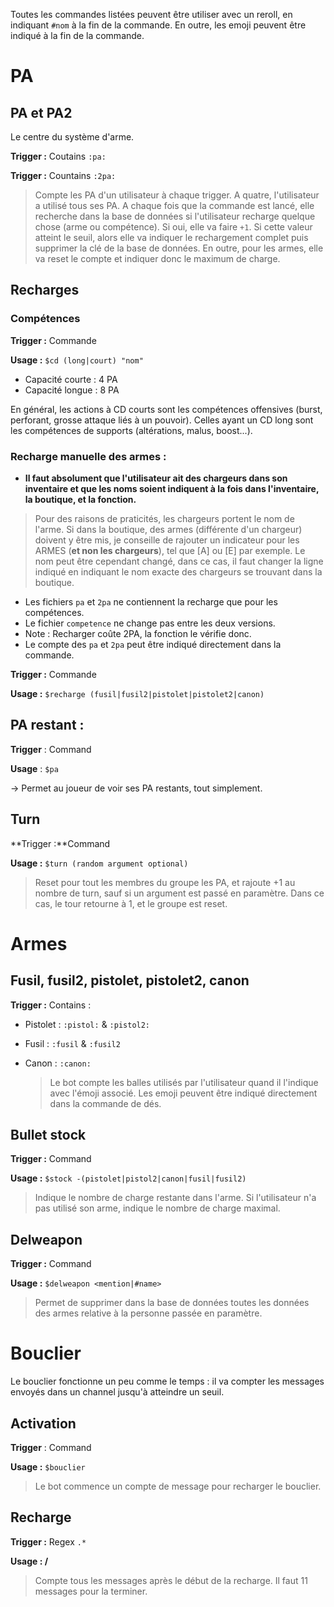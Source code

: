 Toutes les commandes listées peuvent être utiliser avec un reroll, en indiquant `#nom` à la fin de la commande. En outre, les emoji peuvent être indiqué à la fin de la commande.

# PA

## PA et PA2

Le centre du système d'arme.

**Trigger :** Coutains `:pa:`

**Trigger :** Countains `:2pa:`

> Compte les PA d'un utilisateur à chaque trigger. A quatre, l'utilisateur a utilisé tous ses PA. A chaque fois que la commande est lancé, elle recherche dans la base de données si l'utilisateur recharge quelque chose (arme ou compétence). Si oui, elle va faire `+1`. Si cette valeur atteint le seuil, alors elle va indiquer le rechargement complet puis supprimer la clé de la base de données. En outre, pour les armes, elle va reset le compte et indiquer donc le maximum de charge.

## Recharges

### Compétences

**Trigger :** Commande

**Usage :** `$cd (long|court) "nom"`

- Capacité courte : 4 PA
- Capacité longue : 8 PA

En général, les actions à CD courts sont les compétences offensives (burst, perforant, grosse attaque liés à un pouvoir). Celles ayant un CD long sont les compétences de supports (altérations, malus, boost...).

### Recharge manuelle des armes :

* **Il faut absolument que l'utilisateur ait des chargeurs dans son inventaire et que les noms soient indiquent à la fois dans l'inventaire, la boutique, et la fonction.**

 > Pour des raisons de praticités, les chargeurs portent le nom de l'arme. Si dans la boutique, des armes (différente d'un chargeur) doivent y être mis, je conseille de rajouter un indicateur pour les ARMES (**et non les chargeurs**), tel que [A] ou [E] par exemple.
 > Le nom peut être cependant changé, dans ce cas, il faut changer la ligne indiqué en indiquant le nom exacte des chargeurs se trouvant dans la boutique.

* Les fichiers `pa` et `2pa` ne contiennent la recharge que pour les compétences.
* Le fichier `competence` ne change pas entre les deux versions.
* Note : Recharger coûte 2PA, la fonction le vérifie donc.
* Le compte des `pa` et `2pa` peut être indiqué directement dans la commande.

**Trigger :** Commande

**Usage :** `$recharge (fusil|fusil2|pistolet|pistolet2|canon)`

## PA restant :

**Trigger** : Command

**Usage** : `$pa`

→ Permet au joueur de voir ses PA restants, tout simplement.

## Turn

**Trigger :**Command

**Usage :** `$turn (random argument optional)`

> Reset pour tout les membres du groupe les PA, et rajoute +1 au nombre de turn, sauf si un argument est passé en paramètre. Dans ce cas, le tour retourne à 1, et le groupe est reset. 

# Armes

## Fusil, fusil2, pistolet, pistolet2, canon

**Trigger :** Contains :

* Pistolet : `:pistol:` & `:pistol2:`

* Fusil : `:fusil` & `:fusil2`

* Canon : `:canon:`

  > Le bot compte les balles utilisés par l'utilisateur quand il l'indique avec l'émoji associé.
  > Les emoji peuvent être indiqué directement dans la commande de dés.

## Bullet stock

**Trigger :** Command

**Usage :** `$stock -(pistolet|pistol2|canon|fusil|fusil2)`

> Indique le nombre de charge restante dans l'arme. Si l'utilisateur n'a pas utilisé son arme, indique le nombre de charge maximal.

## Delweapon

**Trigger :** Command

**Usage :** `$delweapon <mention|#name>`


> Permet de supprimer dans la base de données toutes les données des armes relative à la personne passée en paramètre.


# Bouclier

Le bouclier fonctionne un peu comme le temps : il va compter les messages envoyés dans un channel jusqu'à atteindre un seuil. 
## Activation

**Trigger** : Command

**Usage :** `$bouclier`

> Le bot commence un compte de message pour recharger le bouclier.  

## Recharge

**Trigger :** Regex `.*`

**Usage : /**

> Compte tous les messages après le début de la recharge. Il faut 11 messages pour la terminer. 

